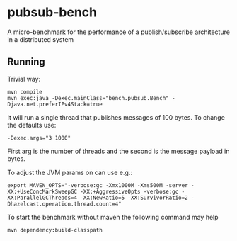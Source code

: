 # pubsub-bench

A micro-benchmark for the performance of a publish/subscribe architecture in a distributed system

## Running

Trivial way:

    mvn compile
    mvn exec:java -Dexec.mainClass="bench.pubsub.Bench" -Djava.net.preferIPv4Stack=true
    
It will run a single thread that publishes messages of 100 bytes.  To change
the defaults use:

    -Dexec.args="3 1000"
    
First arg is the number of threads and the second is the message payload in
bytes.

To adjust the JVM params on can use e.g.:

    export MAVEN_OPTS="-verbose:gc -Xmx1000M -Xms500M -server -XX:+UseConcMarkSweepGC -XX:+AggressiveOpts -verbose:gc -XX:ParallelGCThreads=4 -XX:NewRatio=5 -XX:SurvivorRatio=2 -Dhazelcast.operation.thread.count=4"
    
    
To start the benchmark without maven the following command may help

    mvn dependency:build-classpath

    
    
